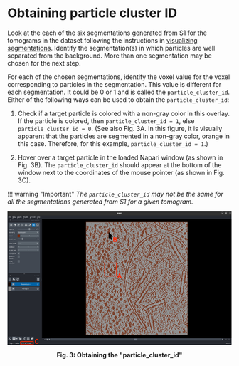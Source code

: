 # Obtaining particle cluster ID

Look at the each of the six segmentations generated from S1 for the tomograms in the dataset following the instructions in [visualizing segmentations](visualizing_segmentations.md). Identify the segmentation(s) in which particles are well separated from the background. More than one segmentation may be chosen for the next step. 

For each of the chosen segmentations, identify the voxel value for the voxel corresponding to particles in the segmentation. This value is different for each segmentation. It could be 0 or 1 and is called the `particle_cluster_id`. Either of the following ways can be used to obtain the `particle_cluster_id`:

1. Check if a target particle is colored with a non-gray color in this overlay. If the particle is colored, then `particle_cluster_id = 1`, else `particle_cluster_id = 0`. (See also Fig. 3A. In this figure, it is visually apparent that the particles are segmented in a non-gray color, orange in this case. Therefore, for this example, `particle_cluster_id = 1`.)

2. Hover over a target particle in the loaded Napari window (as shown in Fig. 3B). The `particle_cluster_id` should appear at the bottom of the window next to the coordinates of the mouse pointer (as shown in Fig. 3C).

!!! warning "Important" 
    *The `particle_cluster_id` may not be the same for all the segmentations generated from S1 for a given tomogram.*

<div align="center">
    <img src="/images/napari_demo.jpg" alt="Fig. 3: Obtaining the 'particle_cluster_id'" height="300" align="center">
    <p align="center"><b>Fig. 3: Obtaining the "particle_cluster_id" </p>
</div>
